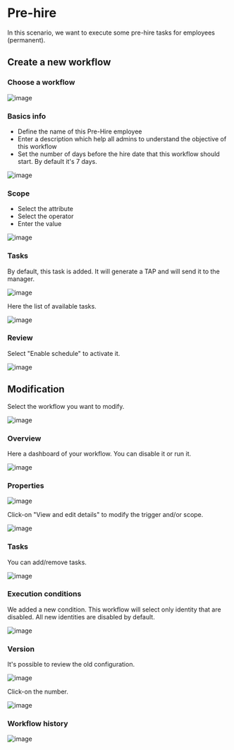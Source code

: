 # Pre-hire
In this scenario, we want to execute some pre-hire tasks for employees (permanent).

## Create a new workflow
### Choose a workflow

![image](./images/WF-PreHire-1.png)

### Basics info
- Define the name of this Pre-Hire employee
- Enter a description which help all admins to understand the objective of this workflow
- Set the number of days before the hire date that this workflow should start. By default it's 7 days.

![image](./images/WF_Pre-Hire_2.png)


### Scope
- Select the attribute
- Select the operator
- Enter the value

![image](./images/WF_Pre-Hire_3.png)

### Tasks
By default, this task is added. It will generate a TAP and will send it to the manager.

![image](./images/WF_Pre-Hire_4.png)

Here the list of available tasks.

![image](./images/WF_Pre-Hire_4.1.png)


### Review
Select "Enable schedule" to activate it.

![image](./images/WF_Pre-Hire_5.png)


## Modification
Select the workflow you want to modify.

![image](./images/WF_Pre-Hire_6.png)


### Overview
Here a dashboard of your workflow. You can disable it or run it.

![image](./images/WF_Pre-Hire_7.png)


### Properties

![image](./images/WF_Pre-Hire_8.png)

Click-on "View and edit details" to modify the trigger and/or scope.

![image](./images/WF_Pre-Hire_8.1.png)


### Tasks
You can add/remove tasks.

![image](./images/WF_Pre-Hire_8.0.png)


### Execution conditions
We added a new condition. This workflow will select only identity that are disabled. All new identities are disabled by default.

![image](./images/WF_Pre-Hire_8.2.png)


### Version
It's possible to review the old configuration.

![image](./images/WF_Pre-Hire_8.3.png)

Click-on the number.

![image](./images/WF_Pre-Hire_8.4.png)


### Workflow history

![image](./images/WF_Pre-Hire_8.5.png)



